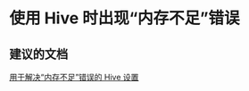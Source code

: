 <properties
    pageTitle="I see 'Out of Memory' errors when using Hive"
    description="使用 Hive 时出现“内存不足”错误"
    service="microsoft.hdinsight"
    resource="clusters"
    authors="matt1883"
    displayOrder="3"
    selfHelpType="resource"
    supportTopicIds=""
    resourceTags=""
    productPesIds=""
    cloudEnvironments="public"
/>


# 使用 Hive 时出现“内存不足”错误

## **建议的文档**
[用于解决“内存不足”错误的 Hive 设置](https://azure.microsoft.com/blog/hive-memory-settings-resolve-out-of-memory-errors-using-azure-hdinsight/)<br>



<!--HONumber=Jun16_HO5-->


